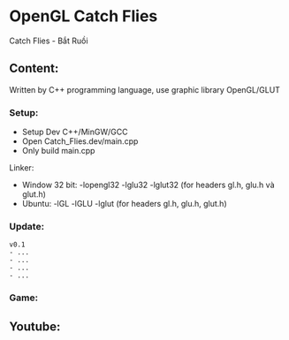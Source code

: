 # OpenGL Catch Flies

Catch Flies - Bắt Ruồi

## Content:

Written by C++ programming language, use graphic library OpenGL/GLUT

### Setup:

- Setup Dev C++/MinGW/GCC
- Open Catch_Flies.dev/main.cpp
- Only build main.cpp

Linker:

- Window 32 bit: -lopengl32 -lglu32 -lglut32 (for headers gl.h, glu.h và glut.h)
- Ubuntu: -lGL -lGLU -lglut (for headers gl.h, glu.h, glut.h)

### Update:

```
v0.1
- ...
- ...
- ...
- ...
```

### Game:


## Youtube:

